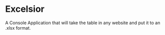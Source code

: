 # Excelsior
A Console Application that will take the table in any website and put it to an .xlsx format.
